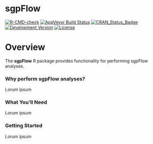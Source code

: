 sgpFlow
===========

[![R-CMD-check](https://github.com/CenterForAssessment/sgpFlow/workflows/R-CMD-check/badge.svg)](https://github.com/CenterForAssessment/sgpFlow/actions)
[![AppVeyor Build Status](https://ci.appveyor.com/api/projects/status/github/centerforassessment/sgpFlow?branch=master&svg=true)](https://ci.appveyor.com/project/centerforassessment/sgpFlow)
[![CRAN_Status_Badge](http://www.r-pkg.org/badges/version/sgpFlow)](http://cran.r-project.org/package=sgpFlow)
[![Development Version](https://img.shields.io/badge/devel-0.0--0.986-brightgreen.svg)](https://github.com/CenterForAssessment/sgpFlow)
[![License](http://img.shields.io/badge/license-GPL%203-brightgreen.svg?style=flat)](https://github.com/CenterForAssessment/sgpFlow/blob/master/LICENSE.md)


# Overview

The **sgpFlow** R package provides functionality for performing sgpFlow analyses.

### Why perform sgpFlow analyses?

Lorum ipsum

### What You’ll Need

Lorum ipsum

### Getting Started

Lorum ipsum
